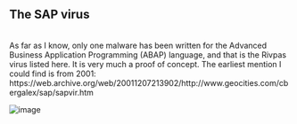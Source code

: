 
<h2>The SAP virus</h2>
<br>
As far as I know, only one malware has been written for the Advanced Business Application Programming (ABAP) language, and that is the Rivpas virus listed here. 
It is very much a proof of concept. The earliest mention I could find is from 2001:
https://web.archive.org/web/20011207213902/http://www.geocities.com/cbergalex/sap/sapvir.htm

![image](https://github.com/user-attachments/assets/355c3568-e1cc-4c6b-99ed-a341c429b0ca)




